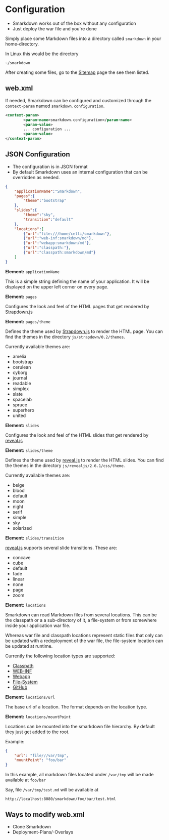 # Configuration


- Smarkdown works out of the box without any configuration
- Just deploy the war file and you're done


Simply place some Markdown files into a directory called ``smarkdown`` in your 
home-directory. 

In Linux this would be the directory 
```
~/smarkdown
```


After creating some files, go to the [Sitemap](../../sitemap.xhtml) page the see them listed.



## web.xml

If needed, Smarkdown can be configured and customized through the ``context-param`` named 
``smarkdown.configuration``.

```xml
<context-param>
		<param-name>smarkdown.configuration</param-name>
		<param-value>
		... configuration ...
		<param-value>
</context-param>
```



## JSON Configuration

- The configuration is in JSON format
- By default Smarkdown uses an internal configuration that can be overridden as needed.


```json
{
	"applicationName":"Smarkdown",
	"pages":{
		"theme":"bootstrap"
	},
	"slides":{
		"theme":"sky",
		"transition":"default"
	},
	"locations":[
		{"url":"file:///home/celli/smarkdown"},
		{"url":"web-inf:smarkdown/md"},
		{"url":"webapp:smarkdown/md"},
		{"url":"classpath:"},
		{"url":"classpath:smarkdown/md"}
	]
}
```


**Element:** ``applicationName``

This is a simple string defining the name of your application. It will be
displayed on the upper left corner on every page.


**Element:** ``pages``

Configures the look and feel of the HTML pages that get rendered by [Strapdown.js](http://strapdownjs.com/)


**Element:** ``pages/theme`` 

Defines the theme used by [Strapdown.js](http://strapdownjs.com/) to render the HTML page. You can find the themes in the directory ``js/strapdown/0.2/themes``.


Currently available themes are: 

- amelia
- bootstrap
- cerulean
- cyborg
- journal
- readable
- simplex
- slate
- spacelab
- spruce
- superhero
- united 


**Element:** ``slides``

Configures the look and feel of the HTML slides that get rendered by [reveal.js](http://lab.hakim.se/reveal-js)


**Element:** ``slides/theme`` 

Defines the theme used by [reveal.js](http://lab.hakim.se/reveal-js) to render the HTML slides. You can find the themes in the directory ``js/revealjs/2.6.1/css/theme``.


Currently available themes are: 

- beige
- blood
- default
- moon
- night
- serif
- simple
- sky
- solarized


**Element:** ``slides/transition``

[reveal.js](http://lab.hakim.se/reveal-js) supports several slide transitions. These are:

- concave 
- cube 
- default
- fade 
- linear 
- none 
- page 
- zoom 
 


**Element:** ``locations``

Smarkdown can read Markdown files from several locations. This can be the classpath
or a a sub-directory of it, a file-system or from somewhere inside your application war
file.


Whereas war file and classpath locations represent static files that only can be
updated with a redeployment of the war file, the file-system location can be updated at runtime.


Currently the following location types are supported:

- [Classpath](locationClasspath.md)
- [WEB-INF](locationWeb-Inf.md)
- [Webapp](locationWebapp.md)
- [File-System](locationFileSystem.md)
- [GitHub](locationGitHub.md)


**Element:** ``locations/url``

The base url of a location. The format depends on the location type.


**Element:** ``locations/mountPoint``

Locations can be mounted into the smarkdown file hierarchy. By default they just get added to the root.


Example:
```json
{
	"url": "file///var/tmp",
	"mountPoint": "foo/bar"
} 
```
In this example, all markdown files located under ``/var/tmp`` will be made available
at ``foo/bar``


Say, file ``/var/tmp/test.md`` will be available at
```url
http://localhost:8080/smarkdown/foo/bar/test.html
```


## Ways to modify web.xml


- Clone Smarkdown
- Deployment-Plans/-Overlays 